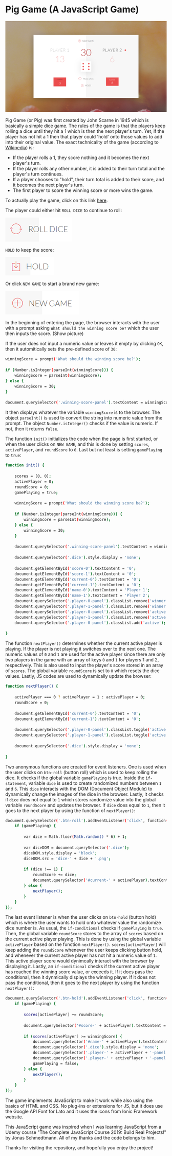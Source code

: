 # Pig Game (A JavaScript Game)

![image](full-game_info.png)

Pig Game (or Pig) was first created by John Scarne in 1945 which is basically a simple dice game. The rules of the game is that the players keep rolling a dice until they hit a 1 which is then the next player's turn. Yet, if the player has not hit a 1 then that player could 'hold' onto those values to add into their original value. The exact technicality of the game (according to [Wikipedia](https://en.wikipedia.org/wiki/Pig_(dice_game))) is:

- If the player rolls a 1, they score nothing and it becomes the next player's turn.
- If the player rolls any other number, it is added to their turn total and the player's turn continues.
- If a player chooses to "hold", their turn total is added to their score, and it becomes the next player's turn.
- The first player to score the winning score or more wins the game.

To actually play the game, click on this link [here](https://blackcubes.github.io/pig-game/).

The player could either hit `ROLL DICE` to continue to roll:

![image](roll-dice_Info.png)

`HOLD` to keep the score:

![image](hold-dice_Info.png)

Or click `NEW GAME` to start a brand new game:

![image](new-game_Info.png)

In the beginning of entering the page, the browser interacts with the user with a prompt asking `What should the winning score be?` which the user then inputs the score. (Show picture)

If the user does not input a numeric value or leaves it empty by clicking `OK`, then it automitically sets the pre-defined score of `30`:

```sh
winningScore = prompt('What should the winning score be?');

if (Number.isInteger(parseInt(winningScore))) {
    winningScore = parseInt(winningScore);
} else {
    winningScore = 30;
}

document.querySelector('.winning-score-panel').textContent = winningScore;
```

It then displays whatever the variable `winningScore` is to the browser. The object `parseInt()` is used to convert the string into numeric value from the prompt. The object `Number.isInteger()` checks if the value is numeric. If not, then it returns `false`.

The function `init()` initializes the code when the page is first started, or when the user clicks on `NEW GAME`, and this is done by setting `scores`, `activePlayer`, and `roundScore` to `0`. Last but not least is setting `gamePlaying` to `true`:

```sh
function init() {

    scores = [0, 0];
    activePlayer = 0;
    roundScore = 0;
    gamePlaying = true;

    winningScore = prompt('What should the winning score be?');

    if (Number.isInteger(parseInt(winningScore))) {
        winningScore = parseInt(winningScore);
    } else {
        winningScore = 30;
    }

    document.querySelector('.winning-score-panel').textContent = winningScore;

    document.querySelector('.dice').style.display = 'none';

    document.getElementById('score-0').textContent = '0';
    document.getElementById('score-1').textContent = '0';
    document.getElementById('current-0').textContent = '0';
    document.getElementById('current-1').textContent = '0';
    document.getElementById('name-0').textContent = 'Player 1';
    document.getElementById('name-1').textContent = 'Player 2';
    document.querySelector('.player-0-panel').classList.remove('winner');
    document.querySelector('.player-1-panel').classList.remove('winner');
    document.querySelector('.player-0-panel').classList.remove('active');
    document.querySelector('.player-1-panel').classList.remove('active');
    document.querySelector('.player-0-panel').classList.add('active');

}
```

The function `nextPlayer()` determines whether the current active player is playing. If the player is not playing it switches over to the next one. The numeric values of `0` and `1` are used for the active player since there are only two players in the game with an array of keys `0` and `1` for players 1 and 2, respectively. This is also used to input the player's score stored in an array of `scores`. The global variable `roundScore` is set to `0` which resets the dice values. Lastly, JS codes are used to dynamically update the browser:

```sh
function nextPlayer() {

    activePlayer === 0 ? activePlayer = 1 : activePlayer = 0;
    roundScore = 0;

    document.getElementById('current-0').textContent = '0';
    document.getElementById('current-1').textContent = '0';

    document.querySelector('.player-0-panel').classList.toggle('active');
    document.querySelector('.player-1-panel').classList.toggle('active');

    document.querySelector('.dice').style.display = 'none';

}
```

Two anonymous functions are created for event listeners. One is used when the user clicks on `btn-roll` (button roll) which is used to keep rolling the dice. It checks if the global variable `gamePlaying` is true. Inside the `if-statement`, variable `dice` is used to create randomized numbers between `1` and `6`. This `dice` interacts with the DOM (Document Object Module) to dynamically change the images of the dice in the browser. Lastly, it checks if `dice` does not equal to `1` which stores randomize value into the global variable `roundScore` and updates the browser. If `dice` does equal to `1`, then it goes to the next player by using the function of `nextPlayer()`:

```sh
document.querySelector('.btn-roll').addEventListener('click', function() {
    if (gamePlaying) {

        var dice = Math.floor(Math.random() * 6) + 1;

        var diceDOM = document.querySelector('.dice');
        diceDOM.style.display = 'block';
        diceDOM.src = 'dice-' + dice + '.png';

        if (dice !== 1) {
            roundScore += dice;
            document.querySelector('#current-' + activePlayer).textContent = roundScore;
        } else {
            nextPlayer();
        }
    }
});
```

The last event listener is when the user clicks on `btn-hold` (button hold) which is where the user wants to hold onto whatever value the randomize dice number is. As usual, the `if-conditional` checks if `gamePlaying` is `true`. Then, the global variable `roundScore` stores to the array of `scores` based on the current active player playing. This is done by using the global variable `activePlayer` based on the function `nextPlayer()`. `scores[activePlayer]` will keep adding the `roundScore` whenever the user keeps clicking button hold, and whenever the current active player has not hit a numeric value of `1`. This active player score would dynimcally interact with the browser by displaying it. Lastly, an `if-conditional` checks if the current active player has reached the winning score value, or exceeds it. If it does pass the conditional, then it dynmically displays the winning player. If it does not pass the conditional, then it goes to the next player by using the function `nextPlayer()`:

```sh
document.querySelector('.btn-hold').addEventListener('click', function() {
    if (gamePlaying) {

        scores[activePlayer] += roundScore;

        document.querySelector('#score-' + activePlayer).textContent = scores[activePlayer];

        if (scores[activePlayer] >= winningScore) {
            document.querySelector('#name-' + activePlayer).textContent = 'Winner!';
            document.querySelector('.dice').style.display = 'none';
            document.querySelector('.player-' + activePlayer + '-panel').classList.add('winner');
            document.querySelector('.player-' + activePlayer + '-panel').classList.remove('active');
            gamePlaying = false;
        } else {
            nextPlayer();
        }
    }
});
```

The game implements JavaScript to make it work while also using the basics of HTML and CSS. No plug-ins or extensions for JS, but it does use the Google API Font for Lato and it uses the icons from Ionic Framework website.

This JavaScript game was inspired when I was learning JavaScript from a Udemy course "The Complete JavaScript Course 2019: Build Real Projects!" by Jonas Schmedtmann. All of my thanks and the code belongs to him.

Thanks for visiting the repository, and hopefully you enjoy the project!